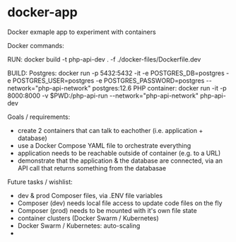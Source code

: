 # docker-app
Docker exmaple app to experiment with containers






Docker commands:

RUN:
docker build -t php-api-dev . -f ./docker-files/Dockerfile.dev

BUILD:
Postgres: docker run -p 5432:5432 -it -e POSTGRES_DB=postgres -e POSTGRES_USER=postgres -e POSTGRES_PASSWORD=postgres --network="php-api-network" postgres:12.6
PHP container: docker run -it -p 8000:8000 -v $PWD:/php-api-run --network="php-api-network" php-api-dev




Goals / requirements:
- create 2 containers that can talk to eachother (i.e. application + database)  
- use a Docker Compose YAML file to orchestrate everything
- application needs to be reachable outside of container (e.g. to a URL)
- demonstrate that the application & the database are connected, via an API call that returns something from the databasae



Future tasks / wishlist:  
- dev & prod Composer files, via .ENV file variables
- Composer (dev) needs local file access to update code files on the fly
- Composer (prod) needs to be mounted with it's own file state
- container clusters (Docker Swarm / Kubernetes)  
- Docker Swarm / Kubernetes: auto-scaling  
- 
